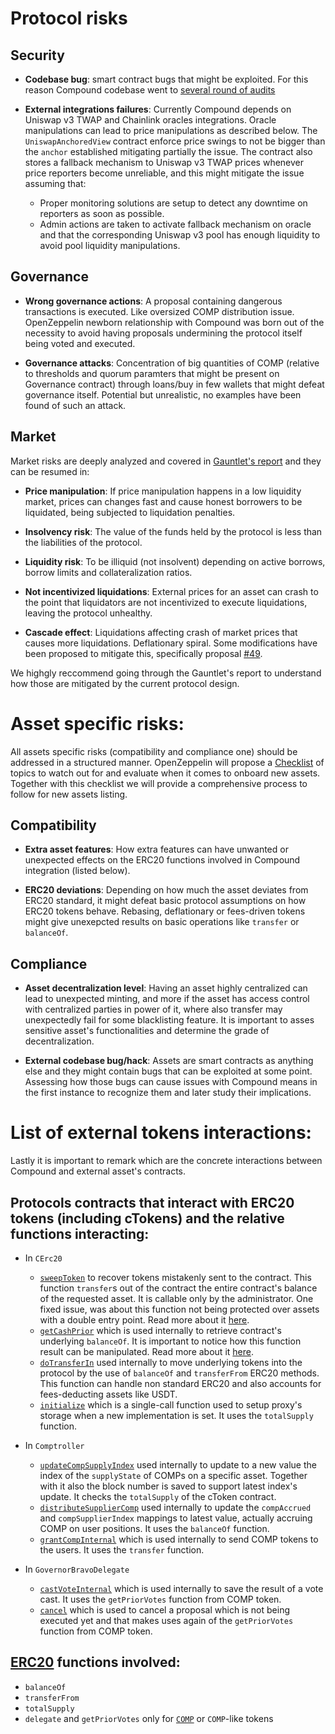 
# Protocol risks

## Security

- **Codebase bug**: smart contract bugs that might be exploited. For this reason Compound codebase went to [several round of audits](https://compound.finance/docs/security)

- **External integrations failures**: Currently Compound depends on Uniswap v3 TWAP and Chainlink oracles integrations. Oracle manipulations can lead to price manipulations as described below. The `UniswapAnchoredView` contract enforce price swings to not be bigger than the `anchor` established mitigating partially the issue. The contract also stores a fallback mechanism to Uniswap v3 TWAP prices whenever price reporters become unreliable, and this might mitigate the issue assuming that:
    - Proper monitoring solutions are setup to detect any downtime on reporters as soon as possible.
    - Admin actions are taken to activate fallback mechanism on oracle and that the corresponding Uniswap v3 pool has enough liquidity to avoid pool liquidity manipulations.

## Governance

- **Wrong governance actions**: A proposal containing dangerous transactions is executed. Like oversized COMP distribution issue. OpenZeppelin newborn relationship with Compound was born out of the necessity to avoid having proposals undermining the protocol itself being voted and executed.

- **Governance attacks**: Concentration of big quantities of COMP (relative to thresholds and quorum paramters that might be present on Governance contract) through loans/buy in few wallets that might defeat governance itself. Potential but unrealistic, no examples have been found of such an attack.

## Market

Market risks are deeply analyzed and covered in [Gauntlet's report](https://gauntlet.network/reports/compound) and they can be resumed in:

- **Price manipulation**: If price manipulation happens in a low liquidity market, prices can changes fast and cause honest borrowers to be liquidated, being subjected to liquidation penalties.

- **Insolvency risk**: The value of the funds held by the protocol is less than the liabilities of the protocol.

- **Liquidity risk**: To be illiquid (not insolvent) depending on active borrows, borrow limits and collateralization ratios.

- **Not incentivized liquidations**: External prices for an asset can crash to the point that liquidators are not incentivized to execute liquidations, leaving the protocol unhealthy.

- **Cascade effect**: Liquidations affecting crash of market prices that causes more liquidations. Deflationary spiral. Some modifications have been proposed to mitigate this, specifically proposal [#49](https://compound.finance/governance/proposals/49).

We highgly reccommend going through the Gauntlet's report to understand how those are mitigated by the current protocol design.

# Asset specific risks:

All assets specific risks (compatibility and compliance one) should be addressed in a structured manner. OpenZeppelin will propose a [Checklist](Checklist.md) of topics to watch out for and evaluate when it comes to onboard new assets. Together with this checklist we will provide a comprehensive process to follow for new assets listing.

## Compatibility

- **Extra asset features**: How extra features can have unwanted or unexpected effects on the ERC20 functions involved in Compound integration (listed below).

- **ERC20 deviations**: Depending on how much the asset deviates from ERC20 standard, it might defeat basic protocol assumptions on how ERC20 tokens behave. Rebasing, deflationary or fees-driven tokens might give unexepcted results on basic operations like `transfer` or `balanceOf`.

## Compliance

- **Asset decentralization level**: Having an asset highly centralized can lead to unexpected minting, and more if the asset has access control with centralized parties in power of it, where also transfer may unexpectedly fail for some blacklisting feature. It is important to asses sensitive asset's functionalities and determine the grade of decentralization.

- **External codebase bug/hack**: Assets are smart contracts as anything else and they might contain bugs that can be exploited at some point. Assessing how those bugs can cause issues with Compound means in the first instance to recognize them and later study their implications.

# List of external tokens interactions:

Lastly it is important to remark which are the concrete interactions between Compound and external asset's contracts.

## Protocols contracts that interact with ERC20 tokens (including cTokens) and the relative functions interacting:

- In `CErc20`
    - [`sweepToken`](https://etherscan.io/address/0x3363bae2fc44da742df13cd3ee94b6bb868ea376#code#F1#L124) to recover tokens mistakenly sent to the contract. This function `transfer`s out of the contract the entire contract's balance of the requested asset. It is callable only by the administrator. One fixed issue, was about this function not being protected over assets with a double entry point. Read more about it [here](https://blog.openzeppelin.com/compound-tusd-integration-issue-retrospective/).
    - [`getCashPrior`](https://etherscan.io/address/0x3363bae2fc44da742df13cd3ee94b6bb868ea376#code#F1#L147) which is used internally to retrieve contract's underlying `balanceOf`. It is important to notice how this function result can be manipulated. Read more about it [here](https://blog.openzeppelin.com/compound-comprehensive-protocol-audit/#ceth-and-cerc20-underlying-balances-can-be-manipulated).
    - [`doTransferIn`](https://etherscan.io/address/0x3363bae2fc44da742df13cd3ee94b6bb868ea376#code#F1#L161) used internally to move underlying tokens into the protocol by the use of `balanceOf` and `transferFrom` ERC20 methods. This function can handle non standard ERC20 and also accounts for fees-deducting assets like USDT.
    - [`initialize`](https://etherscan.io/address/0x3363bae2fc44da742df13cd3ee94b6bb868ea376#code#F1#L26) which is a single-call function used to setup proxy's storage when a new implementation is set. It uses the `totalSupply` function.

- In `Comptroller`
    - [`updateCompSupplyIndex`](https://etherscan.io/address/0xbafe01ff935c7305907c33bf824352ee5979b526#code#F4#L1184) used internally to update to a new value the index of the `supplyState` of COMPs on a specific asset. Together with it also the block number is saved to support latest index's update. It checks the `totalSupply` of the cToken contract.
    - [`distributeSupplierComp`](https://etherscan.io/address/0xbafe01ff935c7305907c33bf824352ee5979b526#code#F4#L1226) used internally to update the `compAccrued` and `compSupplierIndex` mappings to latest value, actually accruing COMP on user positions. It uses the `balanceOf` function.
    - [`grantCompInternal`](https://etherscan.io/address/0xbafe01ff935c7305907c33bf824352ee5979b526#code#F4#L1371) which is used internally to send COMP tokens to the users. It uses the `transfer` function.

- In `GovernorBravoDelegate`
    - [`castVoteInternal`](https://etherscan.io/address/0x563a63d650a5d259abae9248dddc6867813d3f87#code#F1#L266) which is used internally to save the result of a vote cast. It uses the `getPriorVotes` function from COMP token.
    - [`cancel`](https://etherscan.io/address/0x563a63d650a5d259abae9248dddc6867813d3f87#code#F1#L156) which is used to cancel a proposal which is not being executed yet and that makes uses again of the `getPriorVotes` function from COMP token.

## [ERC20](https://eips.ethereum.org/EIPS/eip-20#methods) functions involved:

- `balanceOf`
- `transferFrom`
- `totalSupply`
- `delegate` and `getPriorVotes` only for [`COMP`](https://etherscan.io/address/0xc00e94cb662c3520282e6f5717214004a7f26888#code) or `COMP`-like tokens